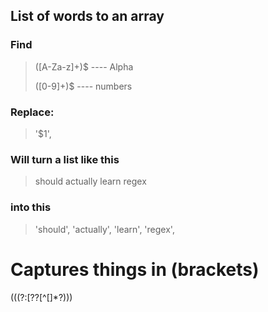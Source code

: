 ## List of words to an array

### Find
>([A-Za-z]+)$       	---- Alpha
>
>([0-9]+)$       	---- numbers

### Replace:
>'$1',

### Will turn a list like this
>should
>actually
>learn
>regex

### into this

>'should',
>'actually',
>'learn',
>'regex',



# Captures things in (brackets)
(\((?:\[??[^\[]*?\)))  


